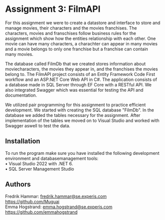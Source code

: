 # Assignment 3: FilmAPI

For this assignment we were to create a datastore and interface to store and manage movies, their characters and the movies franchises. The characters, movies and franschises follow business rules for 
the assignment which show how the entities relationship with each other. One movie can have many characters, a charachter can appear in many movies and a movie belongs to only one franchise but a 
franchise can contain many movies.

The database called FilmDb that we created stores information about moviecharacters, the movies they appear in, and the franchises the movies belong to. 
The FilmAPI project consists of an Entity Framework Code First workflow and an ASP.NET Core Web API in C#. The application consists of a database made in SQL Server through EF Core with a RESTful API. 
We also integrated Swagger which was essential for testing the API and documentation. 

We utilized pair programming for this assignment to practice efficient development. We started with creating the SQL database "FilmDb". In the database we added the tables necessary for the assignment.
After implementation of the tables we moved on to Visual Studio and worked with Swagger aswell to test the data. 

## Installation

To run the program make sure you have installed the following development environment and databasemanagement tools: \
• Visual Studio 2022 with .NET 6. \
• SQL Server Management Studio

## Authors

Fredrik Hammar: fredrik.hammar@se.experis.com https://github.com/Muguai \
Emma Hogstrand: emma.hogstrand@se.experis.com https://github.com/emmahogstrand
